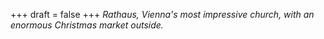
+++
draft = false
+++
_Rathaus, Vienna's most impressive church, with an enormous Christmas market outside._
